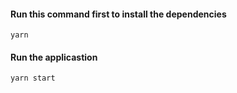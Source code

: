 #### Run this command first to install the dependencies
  `yarn`
#### Run the applicastion
  `yarn start`

